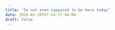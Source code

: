 ```yaml
---
title: "Im not even supposed to be here today"
date: 2020-03-28T07:54:17-04:00
draft: false
---
```

